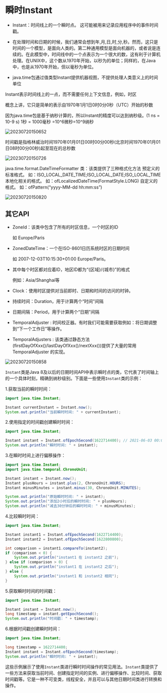 # 瞬时Instant

- Instant：时间线上的一个瞬时点。 这可能被用来记录应用程序中的事件时间戳。

- 在处理时间和日期的时候，我们通常会想到年,月,日,时,分,秒。然而，这只是时间的一个模型，是面向人类的。第二种通用模型是面向机器的，或者说是连续的。在此模型中，时间线中的一个点表示为一个很大的数，这有利于计算机处理。在UNIX中，这个数从1970年开始，以秒为的单位；同样的，在Java中，也是从1970年开始，但以毫秒为单位。

- java.time包通过值类型Instant提供机器视图，不提供处理人类意义上的时间单位

Instant表示时间线上的一点，而不需要任何上下文信息，例如，时区

概念上讲，它只是简单的表示自1970年1月1日0时0分0秒（UTC）开始的秒数

因为java.time包是基于纳秒计算的，所以Instant的精度可以达到纳秒级。(1 ns = 10-9 s) 1秒 = 1000毫秒 =10^6微秒=10^9纳秒

![20230720150652](https://twoapes.oss-cn-shenzhen.aliyuncs.com/image/20230720150652.png)

时间戳是指格林威治时间1970年01月01日00时00分00秒(北京时间1970年01月01日08时00分00秒)起至现在的总秒数

![20230720150726](https://twoapes.oss-cn-shenzhen.aliyuncs.com/image/20230720150726.png)

java.time.format.DateTimeFormatter 类：该类提供了三种格式化方法
预定义的标准格式。
如：ISO_LOCAL_DATE_TIME;ISO_LOCAL_DATE;ISO_LOCAL_TIME
本地化相关的格式。
如：ofLocalizedDateTime(FormatStyle.LONG)
自定义的格式。
如：ofPattern(“yyyy-MM-dd hh:mm:ss”)

![20230720150820](https://twoapes.oss-cn-shenzhen.aliyuncs.com/image/20230720150820.png)

## 其它API

- ZoneId：该类中包含了所有的时区信息，一个时区的ID

  如 Europe/Paris

- ZonedDateTime：一个在ISO-8601日历系统时区的日期时间

  如 2007-12-03T10:15:30+01:00 Europe/Paris。

- 其中每个时区都对应着ID，地区ID都为“{区域}/{城市}”的格式

  例如：Asia/Shanghai等

- Clock：使用时区提供对当前即时、日期和时间的访问的时钟。

- 持续时间：Duration，用于计算两个“时间”间隔

- 日期间隔：Period，用于计算两个“日期”间隔

- TemporalAdjuster : 时间校正器。有时我们可能需要获取例如：将日期调整到“下一个工作日”等操作。

- TemporalAdjusters : 该类通过静态方法(firstDayOfXxx()/lastDayOfXxx()/nextXxx())提供了大量的常用TemporalAdjuster 的实现。

![20230720150858](https://twoapes.oss-cn-shenzhen.aliyuncs.com/image/20230720150858.png)

`Instant`类是Java 8及以后的日期时间API中表示瞬时点的类，它代表了时间轴上的一个具体时刻，精确到纳秒级别。下面是一些使用`Instant`类的示例：

1.获取当前的瞬时时间：

```java
import java.time.Instant;

Instant currentInstant = Instant.now();
System.out.println("当前瞬时时间: " + currentInstant);
```

2.使用指定的时间戳创建瞬时时间：

```java
import java.time.Instant;

Instant instant = Instant.ofEpochSecond(1622714400); // 2021-06-03 00:00:00 UTC
System.out.println("瞬时时间: " + instant);
```

3.在瞬时时间上进行偏移操作：

```java
import java.time.Instant;
import java.time.temporal.ChronoUnit;

Instant instant = Instant.now();
Instant plusHours = instant.plus(2, ChronoUnit.HOURS);
Instant minusMinutes = instant.minus(30, ChronoUnit.MINUTES);

System.out.println("原始瞬时时间: " + instant);
System.out.println("添加2小时后的瞬时时间: " + plusHours);
System.out.println("减去30分钟后的瞬时时间: " + minusMinutes);
```

4.比较瞬时时间：

```java
import java.time.Instant;

Instant instant1 = Instant.ofEpochSecond(1622714400);
Instant instant2 = Instant.ofEpochSecond(1622800800);

int comparison = instant1.compareTo(instant2);
if (comparison < 0) {
    System.out.println("instant1 在 instant2 之前");
} else if (comparison > 0) {
    System.out.println("instant1 在 instant2 之后");
} else {
    System.out.println("instant1 和 instant2 相同");
}
```

5.获取瞬时时间的时间戳：

```java
import java.time.Instant;

Instant instant = Instant.now();
long timestamp = instant.getEpochSecond();
System.out.println("时间戳: " + timestamp);
```

6.根据时间戳创建瞬时时间：

```java
import java.time.Instant;

long timestamp = 1622714400;
Instant instant = Instant.ofEpochSecond(timestamp);
System.out.println("瞬时时间: " + instant);
```

这些示例展示了使用`Instant`类进行瞬时时间操作的常见用法。`Instant`类提供了一些方法来获取当前时间、创建指定时间的实例、进行偏移操作、比较时间、获取时间戳等。它是一种不可变类，线程安全，并且可以与其他日期时间类进行转换和操作。
